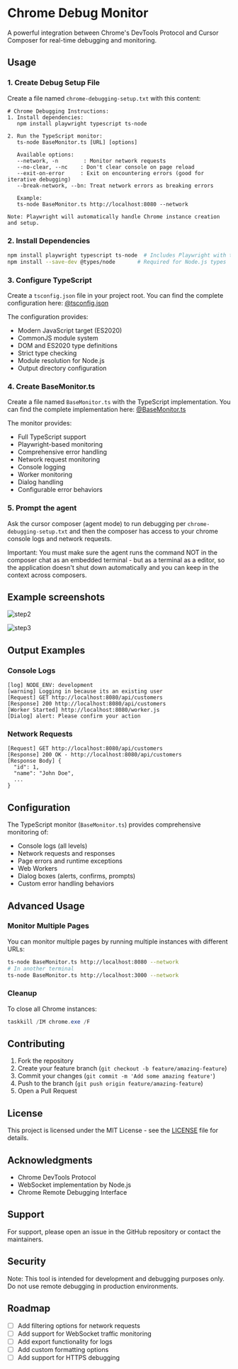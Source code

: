 # Chrome Debug Monitor

A powerful integration between Chrome's DevTools Protocol and Cursor Composer for real-time debugging and monitoring.

## Usage

### 1. Create Debug Setup File

Create a file named `chrome-debugging-setup.txt` with this content:

```
# Chrome Debugging Instructions:
1. Install dependencies:
   npm install playwright typescript ts-node

2. Run the TypeScript monitor:
   ts-node BaseMonitor.ts [URL] [options]

   Available options:
   --network, -n        : Monitor network requests
   --no-clear, --nc    : Don't clear console on page reload
   --exit-on-error     : Exit on encountering errors (good for iterative debugging)
   --break-network, --bn: Treat network errors as breaking errors

   Example:
   ts-node BaseMonitor.ts http://localhost:8080 --network

Note: Playwright will automatically handle Chrome instance creation and setup.
```

### 2. Install Dependencies

```bash
npm install playwright typescript ts-node  # Includes Playwright with types
npm install --save-dev @types/node       # Required for Node.js types
```

### 3. Configure TypeScript

Create a `tsconfig.json` file in your project root. You can find the complete configuration here: [@tsconfig.json](tsconfig.json)

The configuration provides:

- Modern JavaScript target (ES2020)
- CommonJS module system
- DOM and ES2020 type definitions
- Strict type checking
- Module resolution for Node.js
- Output directory configuration

### 4. Create BaseMonitor.ts

Create a file named `BaseMonitor.ts` with the TypeScript implementation. You can find the complete implementation here: [@BaseMonitor.ts](BaseMonitor.ts)

The monitor provides:

- Full TypeScript support
- Playwright-based monitoring
- Comprehensive error handling
- Network request monitoring
- Console logging
- Worker monitoring
- Dialog handling
- Configurable error behaviors

### 5. Prompt the agent

Ask the cursor composer (agent mode) to run debugging per `chrome-debugging-setup.txt` and then the composer has access to your chrome console logs and network requests.

Important: You must make sure the agent runs the command NOT in the composer chat as an embedded terminal - but as a terminal as a editor, so the application doesn't shut down automatically and you can keep in the context across composers.

## Example screenshots

![step2](https://github.com/user-attachments/assets/ddeab00b-dc42-40b2-8d0b-de4fb536860d)

![step3](https://github.com/user-attachments/assets/0d691b12-977e-42ea-806a-4d1089b08125)

## Output Examples

### Console Logs

```
[log] NODE_ENV: development
[warning] Logging in because its an existing user
[Request] GET http://localhost:8080/api/customers
[Response] 200 http://localhost:8080/api/customers
[Worker Started] http://localhost:8080/worker.js
[Dialog] alert: Please confirm your action
```

### Network Requests

```
[Request] GET http://localhost:8080/api/customers
[Response] 200 OK - http://localhost:8080/api/customers
[Response Body] {
  "id": 1,
  "name": "John Doe",
  ...
}
```

## Configuration

The TypeScript monitor (`BaseMonitor.ts`) provides comprehensive monitoring of:

- Console logs (all levels)
- Network requests and responses
- Page errors and runtime exceptions
- Web Workers
- Dialog boxes (alerts, confirms, prompts)
- Custom error handling behaviors

## Advanced Usage

### Monitor Multiple Pages

You can monitor multiple pages by running multiple instances with different URLs:

```bash
ts-node BaseMonitor.ts http://localhost:8080 --network
# In another terminal
ts-node BaseMonitor.ts http://localhost:3000 --network
```

### Cleanup

To close all Chrome instances:

```powershell
taskkill /IM chrome.exe /F
```

## Contributing

1. Fork the repository
2. Create your feature branch (`git checkout -b feature/amazing-feature`)
3. Commit your changes (`git commit -m 'Add some amazing feature'`)
4. Push to the branch (`git push origin feature/amazing-feature`)
5. Open a Pull Request

## License

This project is licensed under the MIT License - see the [LICENSE](LICENSE) file for details.

## Acknowledgments

- Chrome DevTools Protocol
- WebSocket implementation by Node.js
- Chrome Remote Debugging Interface

## Support

For support, please open an issue in the GitHub repository or contact the maintainers.

## Security

Note: This tool is intended for development and debugging purposes only. Do not use remote debugging in production environments.

## Roadmap

- [ ] Add filtering options for network requests
- [ ] Add support for WebSocket traffic monitoring
- [ ] Add export functionality for logs
- [ ] Add custom formatting options
- [ ] Add support for HTTPS debugging
